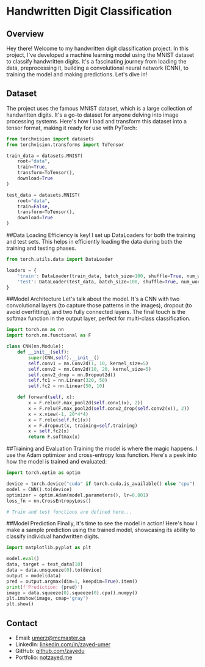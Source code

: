 # Handwritten Digit Classification

## Overview

Hey there! Welcome to my handwritten digit classification project. In this project, I've developed a machine learning model using the MNIST dataset to classify handwritten digits. It's a fascinating journey from loading the data, preprocessing it, building a convolutional neural network (CNN), to training the model and making predictions. Let's dive in!

## Dataset

The project uses the famous MNIST dataset, which is a large collection of handwritten digits. It's a go-to dataset for anyone delving into image processing systems. Here's how I load and transform this dataset into a tensor format, making it ready for use with PyTorch:

```python
from torchvision import datasets
from torchvision.transforms import ToTensor

train_data = datasets.MNIST(
    root="data",
    train=True,
    transform=ToTensor(),
    download=True
)

test_data = datasets.MNIST(
    root="data",
    train=False,
    transform=ToTensor(),
    download=True
)
```

##Data Loading
Efficiency is key! I set up DataLoaders for both the training and test sets. This helps in efficiently loading the data during both the training and testing phases.

```python
from torch.utils.data import DataLoader

loaders = {
    'train': DataLoader(train_data, batch_size=100, shuffle=True, num_workers=1),
    'test': DataLoader(test_data, batch_size=100, shuffle=True, num_workers=1),
}
```

##Model Architecture
Let's talk about the model. It's a CNN with two convolutional layers (to capture those patterns in the images), dropout (to avoid overfitting), and two fully connected layers. The final touch is the softmax function in the output layer, perfect for multi-class classification.

```python
import torch.nn as nn
import torch.nn.functional as F

class CNN(nn.Module):
    def __init__(self):
        super(CNN,self).__init__()
        self.conv1 = nn.Conv2d(1, 10, kernel_size=5)
        self.conv2 = nn.Conv2d(10, 20, kernel_size=5)
        self.conv2_drop = nn.Dropout2d()
        self.fc1 = nn.Linear(320, 50)
        self.fc2 = nn.Linear(50, 10)

    def forward(self, x):
        x = F.relu(F.max_pool2d(self.conv1(x), 2))
        x = F.relu(F.max_pool2d(self.conv2_drop(self.conv2(x)), 2))
        x = x.view(-1, 20*4*4)
        x = F.relu(self.fc1(x))
        x = F.dropout(x, training=self.training)
        x = self.fc2(x)
        return F.softmax(x)
```

##Training and Evaluation
Training the model is where the magic happens. I use the Adam optimizer and cross-entropy loss function. Here's a peek into how the model is trained and evaluated:

```python
import torch.optim as optim

device = torch.device("cuda" if torch.cuda.is_available() else "cpu")
model = CNN().to(device)
optimizer = optim.Adam(model.parameters(), lr=0.001)
loss_fn = nn.CrossEntropyLoss()

# Train and test functions are defined here...
```

##Model Prediction
Finally, it's time to see the model in action! Here's how I make a sample prediction using the trained model, showcasing its ability to classify individual handwritten digits.

```python
import matplotlib.pyplot as plt

model.eval()
data, target = test_data[10]
data = data.unsqueeze(0).to(device)
output = model(data)
pred = output.argmax(dim=1, keepdim=True).item()
print(f'Prediction: {pred}')
image = data.squeeze(0).squeeze(0).cpu().numpy()
plt.imshow(image, cmap='gray')
plt.show()
```

## Contact

- Email: [umerz@mcmaster.ca](mailto:umerz@mcmaster.ca)
- LinkedIn: [linkedin.com/in/zayed-umer](https://linkedin.com/in/zayed-umer)
- GitHub: [github.com/zayedu](https://github.com/zayedu)
- Portfolio: [notzayed.me](http://notzayed.me/)
